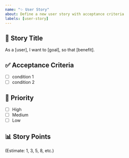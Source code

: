 ```yaml
---
name: "✨ User Story"
about: Define a new user story with acceptance criteria
labels: [user-story]
---
```


## 📅 Story Title
As a [user], I want to [goal], so that [benefit].

## ✅ Acceptance Criteria
- [ ] condition 1
- [ ] condition 2

## 🔢 Priority
- [ ] High
- [ ] Medium
- [ ] Low

## 📊 Story Points
(Estimate: 1, 3, 5, 8, etc.)
